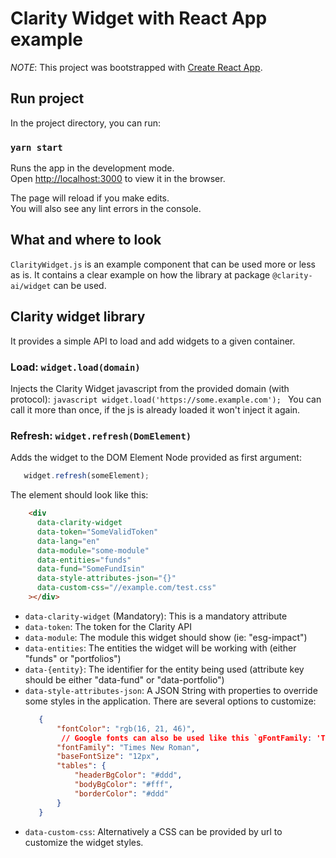# Clarity Widget with React App example
*NOTE*:  This project was bootstrapped with [Create React App](https://github.com/facebook/create-react-app).

## Run project

In the project directory, you can run:

### `yarn start`

Runs the app in the development mode.<br />
Open [http://localhost:3000](http://localhost:3000) to view it in the browser.

The page will reload if you make edits.<br />
You will also see any lint errors in the console.

## What and where to look
`ClarityWidget.js` is an example component that can be used more or less as is. It contains a clear example on how
the library at package `@clarity-ai/widget` can be used.

## Clarity widget library
It provides a simple API to load and add widgets to a given container.

### Load: `widget.load(domain)`

Injects the Clarity Widget javascript from the provided domain (with protocol):
    ```javascript
      widget.load('https://some.example.com');
    ```
You can call it more than once, if the js is already loaded it won't inject it again.

### Refresh: `widget.refresh(DomElement)`

Adds the widget to the DOM Element Node provided as first argument:
```javascript
   widget.refresh(someElement);
```

The element should look like this: 
```html
    <div
      data-clarity-widget
      data-token="SomeValidToken"
      data-lang="en"
      data-module="some-module"
      data-entities="funds"
      data-fund="SomeFundIsin"
      data-style-attributes-json="{}"
      data-custom-css="//example.com/test.css"
    ></div>
```
 * `data-clarity-widget` (Mandatory): This is a mandatory attribute 
 * `data-token`: The token for the Clarity API
 * `data-module`: The module this widget should show (ie: "esg-impact")
 * `data-entities`: The entities the widget will be working with (either "funds" or "portfolios")
 * `data-{entity}`: The identifier for the entity being used (attribute key should be either
 "data-fund" or "data-portfolio")
 * `data-style-attributes-json`: A JSON String with properties to override some styles in the application. There are
 several options to customize:
    ```json
       {
           "fontColor": "rgb(16, 21, 46)",
            // Google fonts can also be used like this `gFontFamily: 'Times+New+Roman',`
           "fontFamily": "Times New Roman",
           "baseFontSize": "12px",
           "tables": {
               "headerBgColor": "#ddd",
               "bodyBgColor": "#fff",
               "borderColor": "#ddd"
           }
       }
    ``` 
 * `data-custom-css`: Alternatively a CSS can be provided by url to customize the widget styles.
